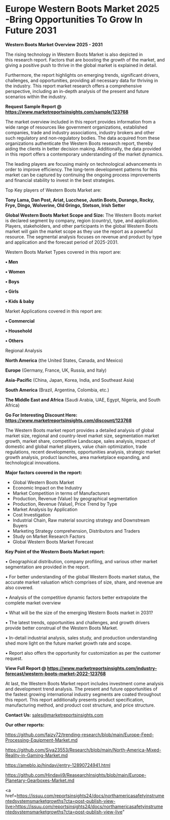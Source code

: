 # Europe Western Boots Market 2025 -Bring Opportunities To Grow In Future 2031

<Strong> Western Boots Market Overview 2025 - 2031</strong>

The rising technology in Western Boots Market is also depicted in this research report. Factors that are boosting the growth of the market, and giving a positive push to thrive in the global market is explained in detail.

Furthermore, the report highlights on emerging trends, significant drivers, challenges, and opportunities, providing all necessary data for thriving in the industry. This report market research offers a comprehensive perspective, including an in-depth analysis of the present and future scenarios within the industry.

<strong>Request Sample Report @ <a href=https://www.marketreportsinsights.com/sample/123768>https://www.marketreportsinsights.com/sample/123768</a></strong>

The market overview included in this report provides information from a wide range of resources like government organizations, established companies, trade and industry associations, industry brokers and other such regulatory and non-regulatory bodies. The data acquired from these organizations authenticate the Western Boots research report, thereby aiding the clients in better decision making. Additionally, the data provided in this report offers a contemporary understanding of the market dynamics.

The leading players are focusing mainly on technological advancements in order to improve efficiency. The long-term development patterns for this market can be captured by continuing the ongoing process improvements and financial stability to invest in the best strategies.

Top Key players of Western Boots Market are:

<strong>Tony Lama, Dan Post, Ariat, Lucchese, Justin Boots, Durango, Rocky, Frye, Dingo, Wolverine, Old Gringo, Stetson, Irish Setter</strong>

<strong><b>Global Western Boots Market Scope and Size:</b></strong>
The Western Boots market is declared segment by company, region (country), type, and application. Players, stakeholders, and other participants in the global Western Boots market will gain the market scope as they use the report as a powerful resource. The segmental analysis focuses on revenue and product by type and application and the forecast period of 2025-2031.

Western Boots Market Types covered in this report are:

<strong>• Men

• Women

• Boys

• Girls

• Kids & baby</strong>

Market Applications covered in this report are:

<strong>• Commercial

• Household

• Others</strong> 

Regional Analysis

<strong>North America</strong> (the United States, Canada, and Mexico)

<strong>Europe</strong> (Germany, France, UK, Russia, and Italy)

<strong>Asia-Pacific</strong> (China, Japan, Korea, India, and Southeast Asia)

<strong>South America</strong> (Brazil, Argentina, Colombia, etc.)

<strong>The Middle East and Africa</strong> (Saudi Arabia, UAE, Egypt, Nigeria, and South Africa)

<strong>Go For Interesting Discount Here: <a href=https://www.marketreportsinsights.com/discount/123768>https://www.marketreportsinsights.com/discount/123768</a></strong>

The Western Boots market report provides a detailed analysis of global market size, regional and country-level market size, segmentation market growth, market share, competitive Landscape, sales analysis, impact of domestic and global market players, value chain optimization, trade regulations, recent developments, opportunities analysis, strategic market growth analysis, product launches, area marketplace expanding, and technological innovations.

<strong><b>Major factors covered in the report:</b></strong>
<ul>
  <li>Global Western Boots Market </li>
  <li>Economic Impact on the Industry</li>
  <li>Market Competition in terms of Manufacturers</li>
  <li>Production, Revenue (Value) by geographical segmentation</li>
  <li>Production, Revenue (Value), Price Trend by Type</li>
  <li>Market Analysis by Application</li>
  <li>Cost Investigation</li>
  <li>Industrial Chain, Raw material sourcing strategy and Downstream Buyers</li>
  <li>Marketing Strategy comprehension, Distributors and Traders</li>
  <li>Study on Market Research Factors</li>
  <li>Global Western Boots Market Forecast</li>
</ul>

<strong><b>Key Point of the Western Boots Market report:</b></strong>

• Geographical distribution, company profiling, and various other market segmentation are provided in the report.

• For better understanding of the global Western Boots market status, the accurate market valuation which comprises of size, share, and revenue are also covered.

• Analysis of the competitive dynamic factors better extrapolate the complete market overview

• What will be the size of the emerging Western Boots market in 2031?

• The latest trends, opportunities and challenges, and growth drivers provide better construal of the Western Boots Market.

• In-detail industrial analysis, sales study, and production understanding shed more light on the future market growth rate and scope.

• Report also offers the opportunity for customization as per the customer request.

<strong><b>View Full Report @ <a href=https://www.marketreportsinsights.com/industry-forecast/western-boots-market-2022-123768>https://www.marketreportsinsights.com/industry-forecast/western-boots-market-2022-123768</a></b></strong>


At last, the Western Boots Market report includes investment come analysis and development trend analysis. The present and future opportunities of the fastest growing international industry segments are coated throughout this report. This report additionally presents product specification, manufacturing method, and product cost structure, and price structure.

<strong>Contact Us:</strong>
sales@marketreportsinsights.com

<strong>Our other reports:</strong>

<a href=https://github.com/faizy72/trending-research/blob/main/Europe-Feed-Processing-Equipment-Market.md>https://github.com/faizy72/trending-research/blob/main/Europe-Feed-Processing-Equipment-Market.md</a>

<a href=https://github.com/Siya23553/Research/blob/main/North-America-Mixed-Reality-in-Gaming-Market.md>https://github.com/Siya23553/Research/blob/main/North-America-Mixed-Reality-in-Gaming-Market.md</a>

<a href=https://ameblo.jp/hindavi/entry-12890724941.html>https://ameblo.jp/hindavi/entry-12890724941.html</a>

<a href=https://github.com/Hindavii9/ReasearchInsights/blob/main/Europe-Planetary-Gearboxes-Market.md>https://github.com/Hindavii9/ReasearchInsights/blob/main/Europe-Planetary-Gearboxes-Market.md</a>

<a href=https://issuu.com/reportsinsights24/docs/northamericasafetyinstrumentedsystemsmarketgrowths?cta=post-publish-view-live>https://issuu.com/reportsinsights24/docs/northamericasafetyinstrumentedsystemsmarketgrowths?cta=post-publish-view-live</a>"
